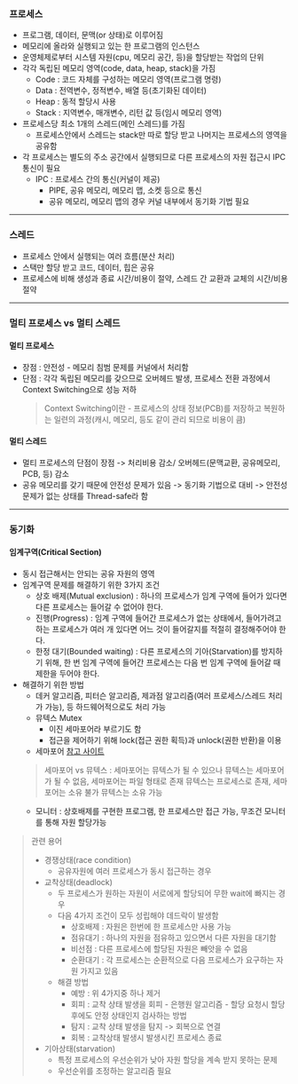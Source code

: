 ### 프로세스
* 프로그램, 데이터, 문맥(or 상태)로 이루어짐
* 메모리에 올라와 실행되고 있는 한 프로그램의 인스턴스
* 운영체제로부터 시스템 자원(cpu, 메모리 공간, 등)을 할당받는 작업의 단위
* 각각 독립된 메모리 영역(code, data, heap, stack)을 가짐
  * Code : 코드 자체를 구성하는 메모리 영역(프로그램 명령)
  * Data : 전역변수, 정적변수, 배열 등(초기화된 데이터)
  * Heap : 동적 할당시 사용
  * Stack : 지역변수, 매개변수, 리턴 값 등(임시 메모리 영역)
* 프로세스당 최소 1개의 스레드(메인 스레드)를 가짐
  * 프로세스안에서 스레드는 stack만 따로 할당 받고 나머지는 프로세스의 영역을 공유함
* 각 프로세스는 별도의 주소 공간에서 실행되므로 다른 프로세스의 자원 접근시 IPC통신이 필요
  * IPC : 프로세스 간의 통신(커널이 제공)
    * PIPE, 공유 메모리, 메모리 맵, 소켓 등으로 통신
    * 공유 메모리, 메모리 맵의 경우 커널 내부에서 동기화 기법 필요
----

### 스레드
* 프로세스 안에서 실행되는 여러 흐름(분산 처리)
* 스택만 할당 받고 코드, 데이터, 힙은 공유
* 프로세스에 비해 생성과 종료 시간/비용이 절약, 스레드 간 교환과 교체의 시간/비용 절약
----

### 멀티 프로세스 vs 멀티 스레드
#### 멀티 프로세스
* 장점 : 안전성 - 메모리 침범 문제를 커널에서 처리함
* 단점 : 각각 독립된 메모리를 갖으므로 오버헤드 발생, 프로세스 전환 과정에서 Context Switching으로 성능 저하
  > Context Switching이란 - 프로세스의 상태 정보(PCB)를 저장하고 복원하는 일련의 과정(캐시, 메모리, 등도 같이 관리 되므로 비용이 큼)
#### 멀티 스레드
* 멀티 프로세스의 단점이 장점 -> 처리비용 감소/ 오버헤드(문맥교환, 공유메모리, PCB, 등) 감소
* 공유 메모리를 갖기 때문에 안전성 문제가 있음 -> 동기화 기법으로 대비 -> 안전성 문제가 없는 상태를 Thread-safe라 함
----
### 동기화
#### 임계구역(Critical Section)
* 동시 접근해서는 안되는 공유 자원의 영역
* 임계구역 문제를 해결하기 위한 3가지 조건
    * 상호 배제(Mutual exclusion) : 하나의 프로세스가 임계 구역에 들어가 있다면 다른 프로세스는 들어갈 수 없어야 한다.
    * 진행(Progress) : 임계 구역에 들어간 프로세스가 없는 상태에서, 들어가려고 하는 프로세스가 여러 개 있다면 어느 것이 들어갈지를 적절히 결정해주어야 한다.
    * 한정 대기(Bounded waiting) : 다른 프로세스의 기아(Starvation)를 방지하기 위해, 한 번 임계 구역에 들어간 프로세스는 다음 번 임계 구역에 들어갈 때 제한을 두어야 한다.
* 해결하기 위한 방법
  * 데커 알고리즘, 피터슨 알고리즘, 제과점 알고리즘(여러 프로세스/스레드 처리가 가능), 등 하드웨어적으로도 처리 가능
  * 뮤텍스 Mutex 
    * 이진 세마포어라 부르기도 함
    * 접근을 제어하기 위해 lock(접근 권한 획득)과 unlock(권한 반환)을 이용
  * 세마포어
    [참고 사이트](https://velog.io/@conatuseus/OS-%EC%84%B8%EB%A7%88%ED%8F%AC%EC%96%B4%EC%99%80-%EB%AE%A4%ED%85%8D%EC%8A%A4)
  > 세마포어 vs 뮤텍스 : 세마포어는 뮤텍스가 될 수 있으나 뮤텍스는 세마포어가 될 수 없음, 세마포어는 파일 형태로 존재 뮤텍스는 프로세스로 존재, 세마포어는 소유 불가 뮤텍스는 소유 가능
  * 모니터 : 상호배제를 구현한 프로그램, 한 프로세스만 접근 가능, 무조건 모니터를 통해 자원 할당가능
> 관련 용어
> * 경쟁상태(race condition)
>   * 공유자원에 여러 프로세스가 동시 접근하는 경우
> * 교착상태(deadlock)
>   * 두 프로세스가 원하는 자원이 서로에게 할당되어 무한 wait에 빠지는 경우
>   * 다음 4가지 조건이 모두 성립해야 데드락이 발생함
>     * 상호배제 : 자원은 한번에 한 프로세스만 사용 가능
>     * 점유대기 : 하나의 자원을 점유하고 있으면서 다른 자원을 대기함
>     * 비선점 : 다른 프로세스에 할당된 자원은 빼앗을 수 없음
>     * 순환대기 : 각 프로세스는 순환적으로 다음 프로세스가 요구하는 자원 가지고 있음
>   * 해결 방법
>     * 예방 : 위 4가지중 하나 제거
>     * 회피 : 교착 상태 발생을 회피 - 은행원 알고리즘 - 할당 요청시 할당후에도 안정 상태인지 검사하는 방법
>     * 탐지 : 교착 상태 발생을 탐지 -> 회복으로 연결
>     * 회복 : 교착상태 발생시 발생시킨 프로세스 종료
> * 기아상태(starvation) 
>   * 특정 프로세스의 우선순위가 낮아 자원 할당을 계속 받지 못하는 문제
>   * 우선순위를 조정하는 알고리즘 필요
